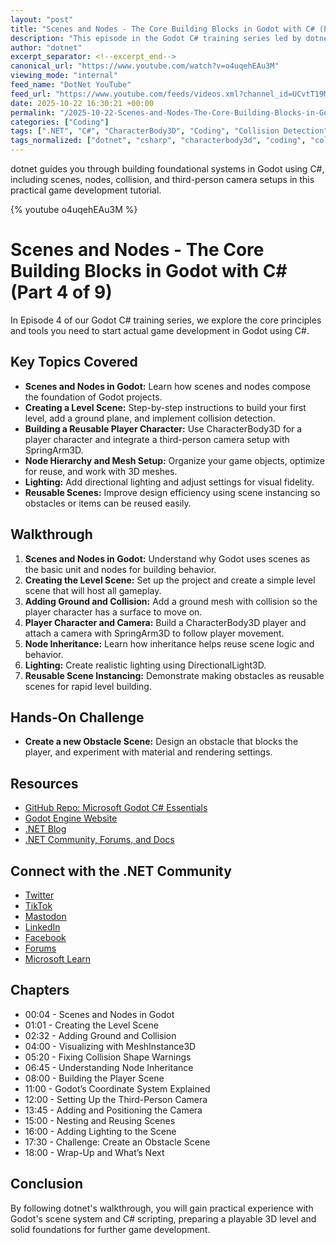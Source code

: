 ```yaml
---
layout: "post"
title: "Scenes and Nodes - The Core Building Blocks in Godot with C# (Part 4 of 9)"
description: "This episode in the Godot C# training series led by dotnet explores foundational concepts in Godot game development, focusing on scenes and nodes. It demonstrates creating level scenes, adding collision, building reusable characters, and setting up third-person camera systems, using C# and Godot's node-based architecture. You'll learn through hands-on walkthroughs with code, practical GitHub resources, and a learning challenge."
author: "dotnet"
excerpt_separator: <!--excerpt_end-->
canonical_url: "https://www.youtube.com/watch?v=o4uqehEAu3M"
viewing_mode: "internal"
feed_name: "DotNet YouTube"
feed_url: "https://www.youtube.com/feeds/videos.xml?channel_id=UCvtT19MZW8dq5Wwfu6B0oxw"
date: 2025-10-22 16:30:21 +00:00
permalink: "/2025-10-22-Scenes-and-Nodes-The-Core-Building-Blocks-in-Godot-with-C-Part-4-of-9.html"
categories: ["Coding"]
tags: [".NET", "C#", "CharacterBody3D", "Coding", "Collision Detection", "Game Development", "Godot Engine", "Lighting", "MeshInstance3D", "Microsoft Developer", "Node Hierarchy", "Nodes", "Scene Instancing", "Scenes", "SpringArm3D", "Third Person Camera", "Videos", "VS Code"]
tags_normalized: ["dotnet", "csharp", "characterbody3d", "coding", "collision detection", "game development", "godot engine", "lighting", "meshinstance3d", "microsoft developer", "node hierarchy", "nodes", "scene instancing", "scenes", "springarm3d", "third person camera", "videos", "vs code"]
---
```


dotnet guides you through building foundational systems in Godot using C#, including scenes, nodes, collision, and third-person camera setups in this practical game development tutorial.<!--excerpt_end-->

{% youtube o4uqehEAu3M %}

# Scenes and Nodes - The Core Building Blocks in Godot with C# (Part 4 of 9)

In Episode 4 of our Godot C# training series, we explore the core principles and tools you need to start actual game development in Godot using C#.

## Key Topics Covered

- **Scenes and Nodes in Godot:** Learn how scenes and nodes compose the foundation of Godot projects.
- **Creating a Level Scene:** Step-by-step instructions to build your first level, add a ground plane, and implement collision detection.
- **Building a Reusable Player Character:** Use CharacterBody3D for a player character and integrate a third-person camera setup with SpringArm3D.
- **Node Hierarchy and Mesh Setup:** Organize your game objects, optimize for reuse, and work with 3D meshes.
- **Lighting:** Add directional lighting and adjust settings for visual fidelity.
- **Reusable Scenes:** Improve design efficiency using scene instancing so obstacles or items can be reused easily.

## Walkthrough

1. **Scenes and Nodes in Godot:** Understand why Godot uses scenes as the basic unit and nodes for building behavior.
2. **Creating the Level Scene:** Set up the project and create a simple level scene that will host all gameplay.
3. **Adding Ground and Collision:** Add a ground mesh with collision so the player character has a surface to move on.
4. **Player Character and Camera:** Build a CharacterBody3D player and attach a camera with SpringArm3D to follow player movement.
5. **Node Inheritance:** Learn how inheritance helps reuse scene logic and behavior.
6. **Lighting:** Create realistic lighting using DirectionalLight3D.
7. **Reusable Scene Instancing:** Demonstrate making obstacles as reusable scenes for rapid level building.

## Hands-On Challenge

- **Create a new Obstacle Scene:** Design an obstacle that blocks the player, and experiment with material and rendering settings.

## Resources

- [GitHub Repo: Microsoft Godot C# Essentials](https://github.com/microsoft/godot-csharp-essentials)
- [Godot Engine Website](https://godotengine.org/)
- [.NET Blog](https://aka.ms/dotnet/blog)
- [.NET Community, Forums, and Docs](https://learn.microsoft.com/dotnet)

## Connect with the .NET Community

- [Twitter](https://aka.ms/dotnet/twitter)
- [TikTok](https://aka.ms/dotnet/tiktok)
- [Mastodon](https://aka.ms/dotnet/mastodon)
- [LinkedIn](https://aka.ms/dotnet/linkedin)
- [Facebook](https://aka.ms/dotnet/facebook)
- [Forums](https://aka.ms/dotnet/forums)
- [Microsoft Learn](https://aka.ms/learndotnet)

## Chapters

- 00:04 - Scenes and Nodes in Godot
- 01:01 - Creating the Level Scene
- 02:32 - Adding Ground and Collision
- 04:00 - Visualizing with MeshInstance3D
- 05:20 - Fixing Collision Shape Warnings
- 06:45 - Understanding Node Inheritance
- 08:00 - Building the Player Scene
- 11:00 - Godot’s Coordinate System Explained
- 12:00 - Setting Up the Third-Person Camera
- 13:45 - Adding and Positioning the Camera
- 15:00 - Nesting and Reusing Scenes
- 16:00 - Adding Lighting to the Scene
- 17:30 - Challenge: Create an Obstacle Scene
- 18:00 - Wrap-Up and What’s Next

## Conclusion

By following dotnet's walkthrough, you will gain practical experience with Godot's scene system and C# scripting, preparing a playable 3D level and solid foundations for further game development.
